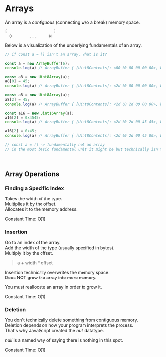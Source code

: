 # Arrays

An array is a _contiguous_ (connecting w/o a break) memory space.

```txt
[                     ]
  0        ...      N
```

Below is a visualization of the underlying fundamentals of an array.

```ts
// if const a = [] isn't an array, what is it?

const a = new ArrayBuffer(6);
console.log(a) // ArrayBuffer { [Uint8Contents]: <00 00 00 00 00 00>, byteLength: 6 }

const a8 = new Uint8Array(a);
a8[0] = 45;
console.log(a) // ArrayBuffer { [Uint8Contents]: <2d 00 00 00 00 00>, byteLength: 6 }

const a8 = new Uint8Array(a);
a8[2] = 45;
console.log(a) // ArrayBuffer { [Uint8Contents]: <2d 00 2d 00 00 00>, byteLength: 6 }

const a16 = new Uint16Array(a);
a16[2] = 0x4545;
console.log(a) // ArrayBuffer { [Uint8Contents]: <2d 00 2d 00 45 45>, byteLength: 6 }

a16[2] = 0x45;
console.log(a) // ArrayBuffer { [Uint8Contents]: <2d 00 2d 00 45 00>, byteLength: 6 }

// const a = [] -> fundamentally not an array
// in the most basic fundamental unit it might be but technically isn't
```

</br>

## Array Operations

### Finding a Specific Index

Takes the width of the type.</br>
Multiplies it by the offset.</br>
Allocates it to the memory address.</br>

Constant Time: O(1)</br>

### Insertion

Go to an index of the array.</br>
Add the width of the type (usually specified in bytes).</br>
Multiply it by the offset.</br>

> a + width * offset

Insertion technically overwrites the memory space.</br>
Does NOT grow the array into more memory.</br>

You must reallocate an array in order to grow it.</br>

Constant Time: O(1)</br>

### Deletion

You don't technically delete something from contiguous memory.</br>
Deletion depends on how your program interprets the process.</br>
That's why JavaScript created the _null_ datatype.</br>

_null_ is a named way of saying there is nothing in this spot.</br>

Constant Time: O(1)</br>
